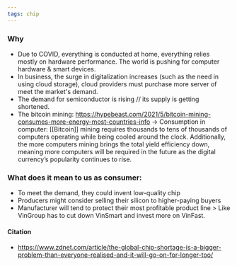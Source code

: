 ```yaml
---
tags: chip
---
```


### Why
- Due to COVID, everything is conducted at home, everything relies mostly on hardware performance. The world is pushing for computer hardware & smart devices. 
- In business, the surge in digitalization increases (such as the need in using cloud storage), cloud providers must purchase more server of meet the market's demand. 
- The demand for semiconductor is rising // its supply is getting shortened.
- The bitcoin mining: https://hypebeast.com/2021/5/bitcoin-mining-consumes-more-energy-most-countries-info -> Consumption in computer: [[Bitcoin]] mining requires thousands to tens of thousands of computers operating while being cooled around the clock. Additionally, the more computers mining brings the total yield efficiency down, meaning more computers will be required in the future as the digital currency’s popularity continues to rise.

### What does it mean to us as consumer:
- To meet the demand, they could invent low-quality chip 
- Producers might consider selling their silicon to higher-paying buyers
- Manufacturer will tend to protect their most profitable product line > Like VinGroup has to cut down VinSmart and invest more on VinFast. 

#### Citation
- https://www.zdnet.com/article/the-global-chip-shortage-is-a-bigger-problem-than-everyone-realised-and-it-will-go-on-for-longer-too/